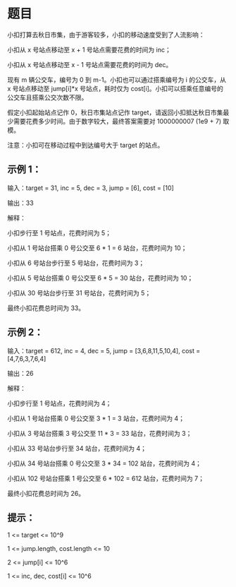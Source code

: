 题目
=====
小扣打算去秋日市集，由于游客较多，小扣的移动速度受到了人流影响：

小扣从 x 号站点移动至 x + 1 号站点需要花费的时间为 inc；

小扣从 x 号站点移动至 x - 1 号站点需要花费的时间为 dec。

现有 m 辆公交车，编号为 0 到 m-1。小扣也可以通过搭乘编号为 i 的公交车，从 x 号站点移动至 jump[i]*x 号站点，耗时仅为 cost[i]。小扣可以搭乘任意编号的公交车且搭乘公交次数不限。

假定小扣起始站点记作 0，秋日市集站点记作 target，请返回小扣抵达秋日市集最少需要花费多少时间。由于数字较大，最终答案需要对 1000000007 (1e9 + 7) 取模。

注意：小扣可在移动过程中到达编号大于 target 的站点。


示例 1：
-----
输入：target = 31, inc = 5, dec = 3, jump = [6], cost = [10]

输出：33

解释：

小扣步行至 1 号站点，花费时间为 5；

小扣从 1 号站台搭乘 0 号公交至 6 * 1 = 6 站台，花费时间为 10；

小扣从 6 号站台步行至 5 号站台，花费时间为 3；

小扣从 5 号站台搭乘 0 号公交至 6 * 5 = 30 站台，花费时间为 10；

小扣从 30 号站台步行至 31 号站台，花费时间为 5；

最终小扣花费总时间为 33。

示例 2：
-----
输入：target = 612, inc = 4, dec = 5, jump = [3,6,8,11,5,10,4], cost = [4,7,6,3,7,6,4]

输出：26

解释：

小扣步行至 1 号站点，花费时间为 4；

小扣从 1 号站台搭乘 0 号公交至 3 * 1 = 3 站台，花费时间为 4；

小扣从 3 号站台搭乘 3 号公交至 11 * 3 = 33 站台，花费时间为 3；

小扣从 33 号站台步行至 34 站台，花费时间为 4；

小扣从 34 号站台搭乘 0 号公交至 3 * 34 = 102 站台，花费时间为 4；

小扣从 102 号站台搭乘 1 号公交至 6 * 102 = 612 站台，花费时间为 7；

最终小扣花费总时间为 26。


提示：
-----
1 <= target <= 10^9

1 <= jump.length, cost.length <= 10

2 <= jump[i] <= 10^6

1 <= inc, dec, cost[i] <= 10^6
